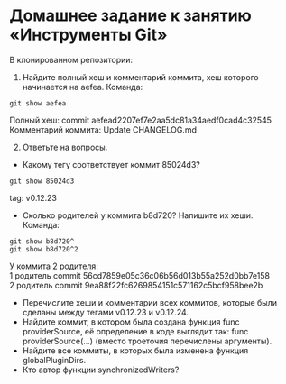 # Домашнее задание к занятию «Инструменты Git»
В клонированном репозитории:
1. Найдите полный хеш и комментарий коммита, хеш которого начинается на aefea.
Команда:
```
git show aefea
```
Полный хеш: commit aefead2207ef7e2aa5dc81a34aedf0cad4c32545  
Комментарий коммита: Update CHANGELOG.md


2. Ответьте на вопросы.

- Какому тегу соответствует коммит 85024d3?
```
git show 85024d3
```
tag: v0.12.23  
- Сколько родителей у коммита b8d720? Напишите их хеши.  
Команда:
```
git show b8d720^
git show b8d720^2

```
У коммита 2 родителя:  
1 родитель commit 56cd7859e05c36c06b56d013b55a252d0bb7e158  
2 родитель commit 9ea88f22fc6269854151c571162c5bcf958bee2b


- Перечислите хеши и комментарии всех коммитов, которые были сделаны между тегами v0.12.23 и v0.12.24.
- Найдите коммит, в котором была создана функция func providerSource, её определение в коде выглядит так: func providerSource(...) (вместо троеточия перечислены аргументы).
- Найдите все коммиты, в которых была изменена функция globalPluginDirs.
- Кто автор функции synchronizedWriters?